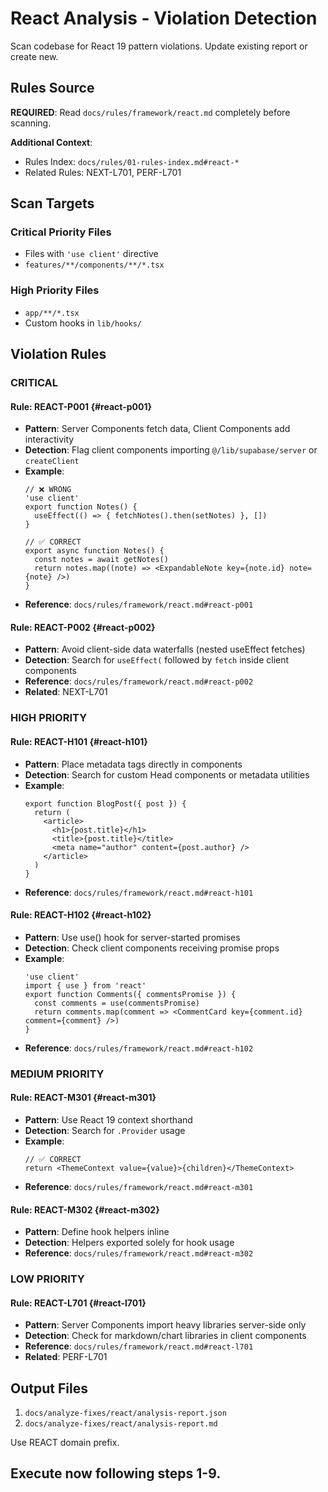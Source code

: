 # React Analysis - Violation Detection

Scan codebase for React 19 pattern violations. Update existing report or create new.

## Rules Source

**REQUIRED**: Read `docs/rules/framework/react.md` completely before scanning.

**Additional Context**:
- Rules Index: `docs/rules/01-rules-index.md#react-*`
- Related Rules: NEXT-L701, PERF-L701

## Scan Targets

### Critical Priority Files
- Files with `'use client'` directive
- `features/**/components/**/*.tsx`

### High Priority Files
- `app/**/*.tsx`
- Custom hooks in `lib/hooks/`

## Violation Rules

### CRITICAL

#### Rule: REACT-P001 {#react-p001}
- **Pattern**: Server Components fetch data, Client Components add interactivity
- **Detection**: Flag client components importing `@/lib/supabase/server` or `createClient`
- **Example**:
  ```tsx
  // ❌ WRONG
  'use client'
  export function Notes() {
    useEffect(() => { fetchNotes().then(setNotes) }, [])
  }

  // ✅ CORRECT
  export async function Notes() {
    const notes = await getNotes()
    return notes.map((note) => <ExpandableNote key={note.id} note={note} />)
  }
  ```
- **Reference**: `docs/rules/framework/react.md#react-p001`

#### Rule: REACT-P002 {#react-p002}
- **Pattern**: Avoid client-side data waterfalls (nested useEffect fetches)
- **Detection**: Search for `useEffect(` followed by `fetch` inside client components
- **Reference**: `docs/rules/framework/react.md#react-p002`
- **Related**: NEXT-L701

### HIGH PRIORITY

#### Rule: REACT-H101 {#react-h101}
- **Pattern**: Place metadata tags directly in components
- **Detection**: Search for custom Head components or metadata utilities
- **Example**:
  ```tsx
  export function BlogPost({ post }) {
    return (
      <article>
        <h1>{post.title}</h1>
        <title>{post.title}</title>
        <meta name="author" content={post.author} />
      </article>
    )
  }
  ```
- **Reference**: `docs/rules/framework/react.md#react-h101`

#### Rule: REACT-H102 {#react-h102}
- **Pattern**: Use use() hook for server-started promises
- **Detection**: Check client components receiving promise props
- **Example**:
  ```tsx
  'use client'
  import { use } from 'react'
  export function Comments({ commentsPromise }) {
    const comments = use(commentsPromise)
    return comments.map(comment => <CommentCard key={comment.id} comment={comment} />)
  }
  ```
- **Reference**: `docs/rules/framework/react.md#react-h102`

### MEDIUM PRIORITY

#### Rule: REACT-M301 {#react-m301}
- **Pattern**: Use React 19 context shorthand
- **Detection**: Search for `.Provider` usage
- **Example**:
  ```tsx
  // ✅ CORRECT
  return <ThemeContext value={value}>{children}</ThemeContext>
  ```
- **Reference**: `docs/rules/framework/react.md#react-m301`

#### Rule: REACT-M302 {#react-m302}
- **Pattern**: Define hook helpers inline
- **Detection**: Helpers exported solely for hook usage
- **Reference**: `docs/rules/framework/react.md#react-m302`

### LOW PRIORITY

#### Rule: REACT-L701 {#react-l701}
- **Pattern**: Server Components import heavy libraries server-side only
- **Detection**: Check for markdown/chart libraries in client components
- **Reference**: `docs/rules/framework/react.md#react-l701`
- **Related**: PERF-L701

## Output Files

1. `docs/analyze-fixes/react/analysis-report.json`
2. `docs/analyze-fixes/react/analysis-report.md`

Use REACT domain prefix.

## Execute now following steps 1-9.
